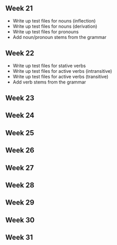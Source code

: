 ## Week 21

* Write up test files for nouns (inflection)
* Write up test files for nouns (derivation)
* Write up test files for pronouns
* Add noun/pronoun stems from the grammar

## Week 22

* Write up test files for stative verbs
* Write up test files for active verbs (intransitive)
* Write up test files for active verbs (transitive)
* Add verb stems from the grammar

## Week 23

## Week 24

## Week 25

## Week 26

## Week 27

## Week 28

## Week 29

## Week 30

## Week 31

